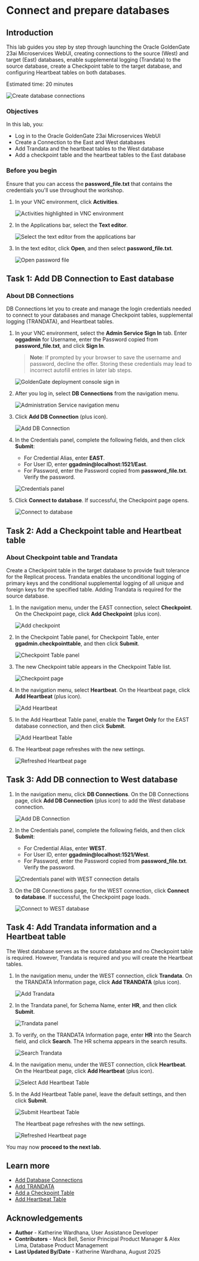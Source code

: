# Connect and prepare databases
## Introduction

This lab guides you step by step through launching the Oracle GoldenGate 23ai Microservices WebUI, creating connections to the source (West) and target (East) databases, enable supplemental logging (Trandata) to the source database, create a Checkpoint table to the target database, and configuring Heartbeat tables on both databases.

Estimated time: 20 minutes

   ![Create database connections](./images/prepare-db.png " ")

### Objectives

In this lab, you:
* Log in to the Oracle GoldenGate 23ai Microservices WebUI
* Create a Connection to the East and West databases
* Add Trandata and the heartbeat tables to the West database
* Add a checkpoint table and the heartbeat tables to the East database

### Before you begin

Ensure that you can access the **password_file.txt** that contains the credentials you'll use throughout the workshop.

1. In your VNC environment, click **Activities**.

    ![Activities highlighted in VNC environment](./images/00-01-vnc-activities.png " ")

2. In the Applications bar, select the **Text editor**.

    ![Select the text editor from the applications bar](./images/00-02-text-editor.png " ")

3. In the text editor, click **Open**, and then select **password_file.txt**.

    ![Open password file](./images/00-03-open-pw-file.png)

## Task 1: Add DB Connection to East database

### About DB Connections

DB Connections let you to create and manage the login credentials needed to connect to your databases and manage Checkpoint tables, supplemental logging (TRANDATA), and Heartbeat tables.

1. In your VNC environment, select the **Admin Service Sign In** tab. Enter **oggadmin** for Username, enter the Password copied from **password_file.txt**, and click **Sign In**.

    > **Note**: If prompted by your browser to save the username and password, decline the offer. Storing these credentials may lead to incorrect autofill entries in later lab steps. 

    ![GoldenGate deployment console sign in](https://oracle-livelabs.github.io/goldengate/ggs-common/extract/images/02-02-oggadmin-23ai.png " ")

2. After you log in, select **DB Connections** from the navigation menu.

    ![Administration Service navigation menu](./images/01-02-add-db-connec.png " ")

3. Click **Add DB Connection** (plus icon).

    ![Add DB Connection](./images/01-03-add-db-connec.png " ")

4. In the Credentials panel, complete the following fields, and then click **Submit**:
    * For Credential Alias, enter **EAST**.
    * For User ID, enter **ggadmin@localhost:1521/East**. 
    * For Password, enter the Password copied from **password_file.txt**. Verify the password. 

    ![Credentials panel](./images/01-04-credentials.png " ")

5. Click **Connect to database**. If successful, the Checkpoint page opens. 

    ![Connect to database](./images/01-05-connect-to-db.png " ")

## Task 2: Add a Checkpoint table and Heartbeat table

### About Checkpoint table and Trandata

Create a Checkpoint table in the target database to provide fault tolerance for the Replicat process. Trandata enables the unconditional logging of primary keys and the conditional supplemental logging of all unique and foreign keys for the specified table. Adding Trandata is required for the source database.

1. In the navigation menu, under the EAST connection, select **Checkpoint**. On the Checkpoint page, click **Add Checkpoint** (plus icon).

    ![Add checkpoint](./images/02-01-add-checkpoint.png " ")

2. In the Checkpoint Table panel, for Checkpoint Table, enter **ggadmin.checkpointtable**, and then click **Submit**.

    ![Checkpoint Table panel](./images/02-02-checkpoint-table.png " ")

3. The new Checkpoint table appears in the Checkpoint Table list.

    ![Checkpoint page](./images/02-03-checkpoint-page.png " ")

4. In the navigation menu, select **Heartbeat**. On the Heartbeat page, click **Add Heartbeat** (plus icon).

    ![Add Heartbeat](./images/02-04-add-heartbeat.png " ")

5. In the Add Heartbeat Table panel, enable the **Target Only** for the EAST database connection, and then click **Submit**.

    ![Add Heartbeat Table](./images/02-05-add-heartbeat-table.png " ")

6. The Heartbeat page refreshes with the new settings.

    ![Refreshed Heartbeat page](./images/02-06-new-heartbeat.png " ")

## Task 3: Add DB connection to West database

1. In the navigation menu, click **DB Connections**. On the DB Connections page, click **Add DB Connection** (plus icon) to add the West database connection.

    ![Add DB Connection](./images/03-01-add-db-connec.png " ")

2. In the Credentials panel, complete the following fields, and then click **Submit**:
    * For Credential Alias, enter **WEST**.
    * For User ID, enter **ggadmin@localhost:1521/West**. 
    * For Password, enter the Password copied from **password_file.txt**. Verify the password.

    ![Credentials panel with WEST connection details](./images/03-02-credentials-west.png " ")

3. On the DB Connections page, for the WEST connection, click **Connect to database**. If successful, the Checkpoint page loads.

    ![Connect to WEST database](./images/03-03-connect-db-west.png " ")

## Task 4: Add Trandata information and a Heartbeat table

The West database serves as the source database and no Checkpoint table is required. However, Trandata is required and you will create the Heartbeat tables.

1. In the navigation menu, under the WEST connection, click **Trandata**. On the TRANDATA Information page, click **Add TRANDATA** (plus icon).

    ![Add Trandata](./images/04-01-add-trandata.png " ")

2. In the Trandata panel, for Schema Name, enter **HR**, and then click **Submit**.

    ![Trandata panel](./images/04-02-trandata.png " ")

3. To verify, on the TRANDATA Information page, enter **HR** into the Search field, and click **Search**. The HR schema appears in the search results.

    ![Search Trandata](./images/04-03-search-trandata.png " ")

4. In the navigation menu, under the WEST connection, click **Heartbeat**. On the Heartbeat page, click **Add Heartbeat** (plus icon).

    ![Select Add Heartbeat Table](./images/04-04-add-heartbeat.png " ")

5. In the Add Heartbeat Table panel, leave the default settings, and then click **Submit**.

    ![Submit Heartbeat Table](./images/04-05a-submit-heartbeat.png " ")

    The Heartbeat page refreshes with the new settings.

    ![Refreshed Heartbeat page](./images/04-05b-refreshed-heartbeat.png " ")

You may now **proceed to the next lab.**

## Learn more

* [Add Database Connections](https://docs.oracle.com/en/middleware/goldengate/core/23/coredoc/extract-add-and-alter-database-connections.html#GUID-45112AEE-19[…]3AE-18571BFA831B)
* [Add TRANDATA](https://docs.oracle.com/en/middleware/goldengate/core/23/coredoc/configure-ogg-adding-extract-and-replicat.html#GUID-5848749D-282E-4DA9-9D65-00C34ED5F3BF)
* [Add a Checkpoint Table](https://docs.oracle.com/en/middleware/goldengate/core/23/coredoc/configure-ogg-adding-extract-and-replicat.html#GUID-5640BC36-4AC0-4570-A7DA-DC7BBFBDC1EB)
* [Add Heartbeat Table](https://docs.oracle.com/en/middleware/goldengate/core/23/coredoc/configure-ogg-adding-extract-and-replicat.html#GUID-45112AEE-1909-42F4-A3AE-18571BFA831B)

## Acknowledgements
* **Author** - Katherine Wardhana, User Assistance Developer
* **Contributors** - Mack Bell, Senior Principal Product Manager & Alex Lima, Database Product Management
* **Last Updated By/Date** - Katherine Wardhana, August 2025